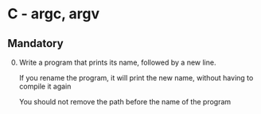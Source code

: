 # C - argc, argv

## Mandatory

0. Write a program that prints its name, followed by a new line.

	If you rename the program, it will print the new name, without having to compile it again

	You should not remove the path before the name of the program
